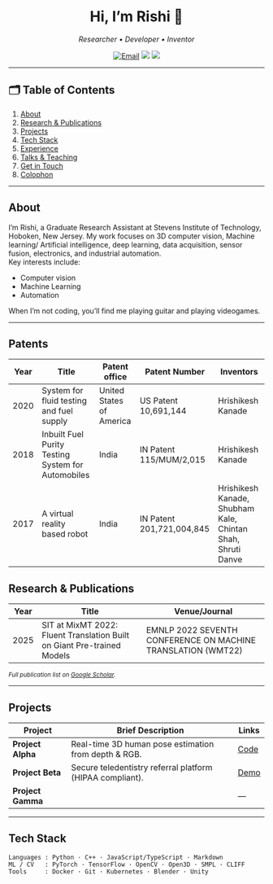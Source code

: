 <!-- ――― HEADER ――― -->
<h1 align="center">Hi, I’m Rishi 👋</h1>
<p align="center">
  <em>Researcher • Developer • Inventor</em><br>
  <slogan or one-sentence elevator pitch>
</p>

<!-- Social / contact buttons (use only what you want) -->
<p align="center">
  <a href="mailto:hkanade@stevens.edu"><img src="https://img.shields.io/badge/email-%2312100E" alt="Email"></a>
  <a href="https://www.linkedin.com/in/hrishikesh-kanade-43723399"><img src="https://img.shields.io/badge/LinkedIn-%230A66C2"></a>
  <a href="https://scholar.google.com/citations?user=Xm7WY4QAAAAJ&hl=en&oi=ao"><img src="https://img.shields.io/badge/Google Scholar-4285F4"></a>
</p>

---

## 🗂️ Table of Contents
1. [About](#about)
2. [Research & Publications](#research--publications)
3. [Projects](#projects)
4. [Tech Stack](#tech-stack)
5. [Experience](#experience)
6. [Talks & Teaching](#talks--teaching)
7. [Get in Touch](#get-in-touch)
8. [Colophon](#colophon)

---

## About
I’m Rishi, a Graduate Research Assistant at Stevens Institute of Technology, Hoboken, New Jersey. My work focuses on 3D computer vision, Machine learning/ Artificial intelligence, deep learning, data acquisition, sensor fusion, electronics, and industrial automation.  
Key interests include:

- Computer vision 
- Machine Learning  
- Automation  

When I’m not coding, you’ll find me playing guitar and playing videogames.

---
## Patents
| Year | Title | Patent office | Patent Number | Inventors |
|------|-------|---------------| ------------- | --------- |
| 2020 | System for fluid testing and fuel supply | United States of America | US Patent 10,691,144 | Hrishikesh Kanade |
| 2018 | Inbuilt Fuel Purity Testing System for Automobiles | India | IN Patent 115/MUM/2,015 | Hrishikesh Kanade |
| 2017 | A virtual reality based robot | India | IN Patent 201,721,004,845 | Hrishikesh Kanade, Shubham Kale, Chintan Shah, Shruti Danve |

## Research & Publications
| Year | Title | Venue/Journal |
|------|-------|---------------|
| 2025 | SIT at MixMT 2022: Fluent Translation Built on Giant Pre-trained Models | EMNLP 2022 SEVENTH CONFERENCE ON MACHINE TRANSLATION (WMT22) |

<sub>*Full publication list on [Google Scholar](https://scholar.google.com/citations?view_op=list_works&hl=en&hl=en&user=Xm7WY4QAAAAJ).* </sub>

---

## Projects
| Project | Brief Description | Links |
|---------|------------------|-------|
| **Project Alpha** | Real-time 3D human pose estimation from depth & RGB. | [Code](https://github.com/rishik18/3D_task_guidance_and_scene_representation) |
| **Project Beta** | Secure teledentistry referral platform (HIPAA compliant). | [Demo](https://github.com/rishik18/3D_task_guidance_and_scene_representation) |
| **Project Gamma** | <One-liner> | — |

---

## Tech Stack
```text
Languages : Python · C++ · JavaScript/TypeScript · Markdown
ML / CV   : PyTorch · TensorFlow · OpenCV · Open3D · SMPL · CLIFF
Tools     : Docker · Git · Kubernetes · Blender · Unity
